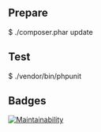 ## Prepare
$ ./composer.phar update

## Test
$ ./vendor/bin/phpunit

## Badges
[![Maintainability](https://api.codeclimate.com/v1/badges/039dfa844d9fe6d6c948/maintainability)](https://codeclimate.com/github/nychka/php-template-validator/maintainability)